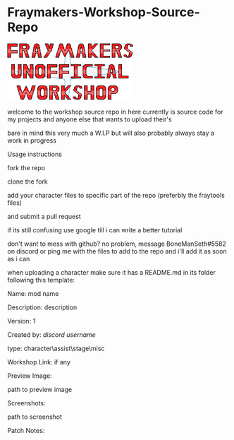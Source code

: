 # Fraymakers-Workshop-Source-Repo

![logo](/simple%20logo.png)

welcome to the workshop source repo
in here currently is source code for my projects and anyone else that wants to upload their's

bare in mind this very much a W.I.P but will also probably always stay a work in progress

Usage instructions

fork the repo

clone the fork

add your character files to specific part of the repo (preferbly the fraytools files)

and submit a pull request

if its still confusing use google till i can write a better tutorial


don't want to mess with github? no problem, message BoneManSeth#5582 on discord or ping me with the files to add to the repo and i'll add it as soon as i can


when uploading a character make sure it has a README.md in its folder following this template:


Name: mod name

Description: description

Version: 1

Created by: *discord username*

type: character\assist\stage\misc

Workshop Link: if any

Preview Image:

path to preview image

Screenshots:

path to screenshot

Patch Notes:

